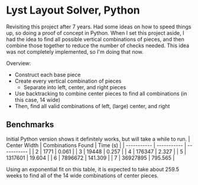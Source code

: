 # Lyst Layout Solver, Python

Revisiting this project after 7 years. Had some ideas on how to speed things up, so doing a proof of concept in Python. When I set this project aside, I had the idea to find all possible vertical combinations of pieces, and then combine those together to reduce the number of checks needed. This idea was not completely implemented, so I'm doing that now.

Overview:
 - Construct each base piece
 - Create every vertical combination of pieces
   - Separate into left, center, and right pieces
 - Use backtracking to combine center pieces to find all combinations (in this case, 14 wide)
 - Then, find all valid combinations of left, (large) center, and right


## Benchmarks

Initial Python version shows it definitely works, but will take a while to run.
| Center Width | Combinations Found | Time (s) |
| ----------- | ----------- | ----------- |
| 2 | 1771 | 0.061 |
| 3 | 19448 | 0.257 |
| 4 | 176347 | 2.327 |
| 5 | 1317601 | 19.604 |
| 6 | 7896672 | 141.309 |
| 7 | 36927895 | 795.565 |

Using an exponential fit on this table, it is expected to take about 259.5 weeks to find all of the 14 wide combinations of center pieces.
